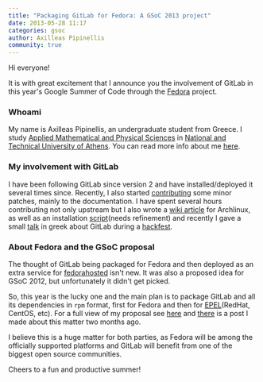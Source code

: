 ```yaml
---
title: "Packaging GitLab for Fedora: A GSoC 2013 project"
date: 2013-05-28 11:17
categories: gsoc
author: Axilleas Pipinellis
community: true
---
```


Hi everyone!

It is with great excitement that I announce you the involvement of GitLab in this 
year's Google Summer of Code through the [Fedora][] project.

<!-- more -->

### Whoami

My name is Axilleas Pipinellis, an undergraduate student from Greece. I study 
[Applied Mathematical and Physical Sciences][semfe] in [National and Technical University of Athens][ntua]. 
You can read more info about me [here][aboutme].

### My involvement with GitLab

I have been following GitLab since version 2 and have installed/deployed it 
several times since. Recently, I also started [contributing][] some minor patches,
mainly to the documentation. I have spent several hours contributing not only upstream 
but I also wrote a [wiki article][] for Archlinux, as well as an installation [script][](needs refinement) 
and recently I gave a small [talk] in greek about GitLab during a [hackfest].

### About Fedora and the GSoC proposal

The thought of GitLab being packaged for Fedora and then deployed as an extra service
for [fedorahosted][] isn't new. It was also a proposed idea for GSoC 2012, but
unfortunately it didn't get picked. 

So, this year is the lucky one and the main plan is to package GitLab and all its 
dependencies in `rpm` format, first for Fedora and then for [EPEL][](RedHat, CentOS, etc). 
For a full view of my proposal see [here][proposal] and [there][post] is a post I made 
about this matter two months ago.

I believe this is a huge matter for both parties, as Fedora will be among the officially 
supported platforms and GitLab will benefit from one of the biggest open source 
communities.

Cheers to a fun and productive summer!

[post]: http://axilleas.github.io/en/blog/2013/bringing-gitlab-in-fedora/
[EPEL]: https://fedoraproject.org/wiki/EPEL
[proposal]: https://fedoraproject.org/wiki/GSOC_2013/Student_Application_Axilleas/Gitlab%28463%29
[fedorahosted]: https://fedorahosted.org/web/
[Fedora]: http://fedoraproject.org/
[script]: https://gist.github.com/axilleas/3305554
[hackfest]: https://hackerspace.gr/wiki/Hackfest15 
[talk]: http://www.slid.es/axil/what-is-gitlab 
[wiki article]: https://wiki.archlinux.org/index.php/Gitlab
[contributing]: https://github.com/gitlabhq/gitlabhq/commits/?author=axilleas
[semfe]: http://semfe.ntua.gr/
[ntua]: http://www.ntua.gr/index_en.html
[aboutme]: http://axilleas.github.io/about

